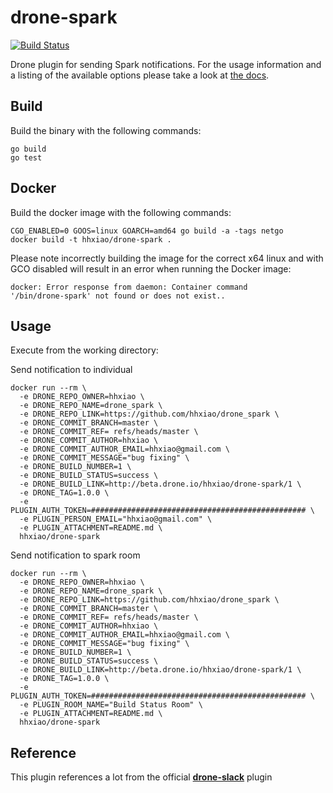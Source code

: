 # drone-spark

[![Build Status](https://drone.io/github.com/hhxiao/drone-spark/status.png)](https://drone.io/github.com/hhxiao/drone-spark/latest)

Drone plugin for sending Spark notifications. For the usage information and a
listing of the available options please take a look at [the docs](DOCS.md).

## Build

Build the binary with the following commands:

```
go build
go test
```

## Docker

Build the docker image with the following commands:

```
CGO_ENABLED=0 GOOS=linux GOARCH=amd64 go build -a -tags netgo
docker build -t hhxiao/drone-spark .
```

Please note incorrectly building the image for the correct x64 linux and with
GCO disabled will result in an error when running the Docker image:

```
docker: Error response from daemon: Container command
'/bin/drone-spark' not found or does not exist..
```

## Usage

Execute from the working directory:

Send notification to individual

```
docker run --rm \
  -e DRONE_REPO_OWNER=hhxiao \
  -e DRONE_REPO_NAME=drone_spark \
  -e DRONE_REPO_LINK=https://github.com/hhxiao/drone_spark \
  -e DRONE_COMMIT_BRANCH=master \
  -e DRONE_COMMIT_REF= refs/heads/master \
  -e DRONE_COMMIT_AUTHOR=hhxiao \
  -e DRONE_COMMIT_AUTHOR_EMAIL=hhxiao@gmail.com \
  -e DRONE_COMMIT_MESSAGE="bug fixing" \
  -e DRONE_BUILD_NUMBER=1 \
  -e DRONE_BUILD_STATUS=success \
  -e DRONE_BUILD_LINK=http://beta.drone.io/hhxiao/drone-spark/1 \
  -e DRONE_TAG=1.0.0 \
  -e PLUGIN_AUTH_TOKEN=################################################ \
  -e PLUGIN_PERSON_EMAIL="hhxiao@gmail.com" \
  -e PLUGIN_ATTACHMENT=README.md \
  hhxiao/drone-spark
```

Send notification to spark room

```
docker run --rm \
  -e DRONE_REPO_OWNER=hhxiao \
  -e DRONE_REPO_NAME=drone_spark \
  -e DRONE_REPO_LINK=https://github.com/hhxiao/drone_spark \
  -e DRONE_COMMIT_BRANCH=master \
  -e DRONE_COMMIT_REF= refs/heads/master \
  -e DRONE_COMMIT_AUTHOR=hhxiao \
  -e DRONE_COMMIT_AUTHOR_EMAIL=hhxiao@gmail.com \
  -e DRONE_COMMIT_MESSAGE="bug fixing" \
  -e DRONE_BUILD_NUMBER=1 \
  -e DRONE_BUILD_STATUS=success \
  -e DRONE_BUILD_LINK=http://beta.drone.io/hhxiao/drone-spark/1 \
  -e DRONE_TAG=1.0.0 \
  -e PLUGIN_AUTH_TOKEN=################################################ \
  -e PLUGIN_ROOM_NAME="Build Status Room" \
  -e PLUGIN_ATTACHMENT=README.md \
  hhxiao/drone-spark
```

## Reference
This plugin references a lot from the official **[drone-slack](https://github.com/drone-plugins/drone-slack)** plugin

